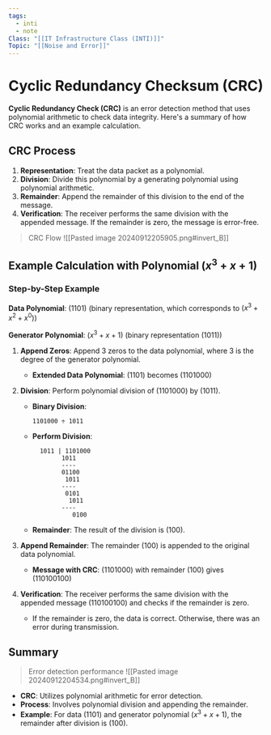```yaml
---
tags:
  - inti
  - note
Class: "[[IT Infrastructure Class (INTI)]]"
Topic: "[[Noise and Error]]"
---
```


# Cyclic Redundancy Checksum (CRC)

**Cyclic Redundancy Check (CRC)** is an error detection method that uses polynomial arithmetic to check data integrity. Here's a summary of how CRC works and an example calculation.

## CRC Process

1. **Representation**: Treat the data packet as a polynomial.
2. **Division**: Divide this polynomial by a generating polynomial using polynomial arithmetic.
3. **Remainder**: Append the remainder of this division to the end of the message.
4. **Verification**: The receiver performs the same division with the appended message. If the remainder is zero, the message is error-free.

> CRC Flow
> ![[Pasted image 20240912205905.png#invert_B]]

## Example Calculation with Polynomial $( x^3 + x + 1 )$

### Step-by-Step Example

**Data Polynomial**: $(1101)$ (binary representation, which corresponds to $( x^3 + x^2 + x^0 )$)

**Generator Polynomial**: $( x^3 + x + 1 )$ (binary representation $(1011)$)

1. **Append Zeros**: Append 3 zeros to the data polynomial, where 3 is the degree of the generator polynomial.

   - **Extended Data Polynomial**: $(1101)$ becomes $(1101000)$

2. **Division**: Perform polynomial division of $(1101000)$ by $(1011)$.

   - **Binary Division**:

     ```
     1101000 ÷ 1011
     ```

   - **Perform Division**:

     ```
       1011 | 1101000
             1011
             ----
             01100
              1011
             ----
              0101
               1011
             ----
                0100
     ```

   - **Remainder**: The result of the division is $(100)$.

3. **Append Remainder**: The remainder $(100)$ is appended to the original data polynomial.

   - **Message with CRC**: $(1101000)$ with remainder $(100)$ gives $(110100100)$

4. **Verification**: The receiver performs the same division with the appended message $(110100100)$ and checks if the remainder is zero.

   - If the remainder is zero, the data is correct. Otherwise, there was an error during transmission.

## Summary

> Error detection performance
> ![[Pasted image 20240912204534.png#invert_B]]

- **CRC**: Utilizes polynomial arithmetic for error detection.
- **Process**: Involves polynomial division and appending the remainder.
- **Example**: For data $(1101)$ and generator polynomial $( x^3 + x + 1 )$, the remainder after division is $(100)$.
